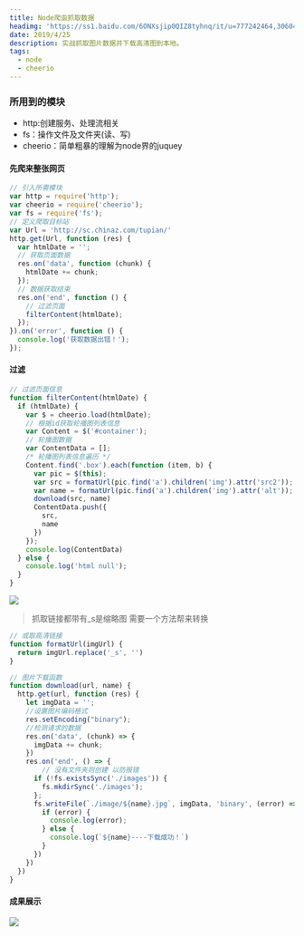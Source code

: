 ```yaml
---
title: Node爬虫抓取数据
headimg: 'https://ss1.baidu.com/6ONXsjip0QIZ8tyhnq/it/u=777242464,306041244&fm=173&app=25&f=JPEG?w=640&h=320&s=DCC9C20B1A2008909605ECDC0100C0B3'
date: 2019/4/25
description: 实战抓取图片数据并下载高清图到本地。
tags:
  - node
  - cheerio
---
```






### 所用到的模块
- http:创建服务、处理流相关
- fs：操作文件及文件夹(读、写)
- cheerio：简单粗暴的理解为node界的juquey


#### 先爬来整张网页
```javascript
// 引入所需模块
var http = require('http');
var cheerio = require('cheerio');
var fs = require('fs');
// 定义爬取目标站
var Url = 'http://sc.chinaz.com/tupian/'
http.get(Url, function (res) {
  var htmlDate = '';
  // 获取页面数据
  res.on('data', function (chunk) {
    htmlDate += chunk;
  });
  // 数据获取结束
  res.on('end', function () {
    // 过滤页面
    filterContent(htmlDate);
  });
}).on('error', function () {
  console.log('获取数据出错！');
});
```

#### 过滤
```javascript
// 过滤页面信息
function filterContent(htmlDate) {
  if (htmlDate) {
    var $ = cheerio.load(htmlDate);
    // 根据id获取轮播图列表信息
    var Content = $('#container');
    // 轮播图数据
    var ContentData = [];
    /* 轮播图列表信息遍历 */
    Content.find('.box').each(function (item, b) {
      var pic = $(this);
      var src = formatUrl(pic.find('a').children('img').attr('src2'));
      var name = formatUrl(pic.find('a').children('img').attr('alt'));
      download(src, name)
      ContentData.push({
        src,
        name
      })
    });
    console.log(ContentData)
  } else {
    console.log('html null');
  }
}
```



![](https://user-gold-cdn.xitu.io/2019/5/15/16ab94b6c883ac6a?w=642&h=161&f=png&s=22958)
> 抓取链接都带有_s是缩略图 需要一个方法帮来转换
```javascript
// 或取高清链接
function formatUrl(imgUrl) {
  return imgUrl.replace('_s', '')
}
```


```javascript
// 图片下载函数
function download(url, name) {
  http.get(url, function (res) {
    let imgData = '';
    //设置图片编码格式
    res.setEncoding("binary");
    //检测请求的数据
    res.on('data', (chunk) => {
      imgData += chunk;
    })
    res.on('end', () => {
        // 没有文件夹则创建 以防报错
      if (!fs.existsSync('./images')) {
        fs.mkdirSync('./images');
      };
      fs.writeFile(`./image/${name}.jpg`, imgData, 'binary', (error) => {
        if (error) {
          console.log(error);
        } else {
          console.log(`${name}----下载成功！`)
        }
      })
    })
  })
}
```

#### 成果展示


![](https://user-gold-cdn.xitu.io/2019/5/15/16ab95e6602948f5?w=1193&h=529&f=jpeg&s=101228)
